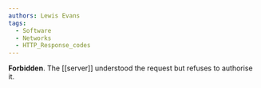 ```yaml
---
authors: Lewis Evans
tags:
  - Software
  - Networks
  - HTTP_Response_codes
---
```

**Forbidden**. The [[server]] understood the request but refuses to authorise it.
